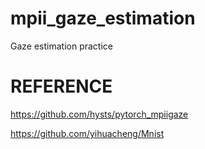 # mpii_gaze_estimation
Gaze estimation practice



# REFERENCE
https://github.com/hysts/pytorch_mpiigaze

https://github.com/yihuacheng/Mnist
